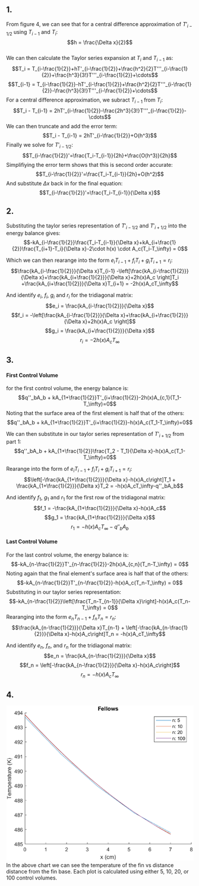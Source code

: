 ## 1.
From figure 4, we can see that for a central difference approximation of $T'_{i-1/2}$ using $T_{i-1}$ and $T_i$:
$$h = \frac{\Delta x}{2}$$  
We can then calculate the Taylor series expansion at $T_i$ and $T_{i-1}$ as:
$$T_i = T_{i-\frac{1}{2}}+hT'_{i-\frac{1}{2}}+\frac{h^2}{2}T'''_{i-\frac{1}{2}}+\frac{h^3}{3!}T'''_{i-\frac{1}{2}}+\cdots$$
$$T_{i-1} = T_{i-\frac{1}{2}}-hT'_{i-\frac{1}{2}}+\frac{h^2}{2}T'''_{i-\frac{1}{2}}-\frac{h^3}{3!}T'''_{i-\frac{1}{2}}+\cdots$$
For a central difference approximation, we subract $T_{i-1}$ from $T_i$:
$$T_i - T_{i-1} = 2hT'_{i-\frac{1}{2}}-\frac{2h^3}{3!}T'''_{i-\frac{1}{2}}-\cdots$$
We can then truncate and add the error term:
$$T_i - T_{i-1} = 2hT'_{i-\frac{1}{2}}+O(h^3)$$
Finally we solve for $T'_{i-1/2}$:
$$T_{i-\frac{1}{2}}'=\frac{T_i-T_{i-1}}{2h}+\frac{O(h^3)}{2h}$$
Simplifiying the error term shows that this is second order accurate:
$$T_{i-\frac{1}{2}}'=\frac{T_i-T_{i-1}}{2h}+O(h^2)$$
And substitute $\Delta x$ back in for the final equation:
$$T_{i-\frac{1}{2}}'=\frac{T_i-T_{i-1}}{\Delta x}$$

## 2.

Substituting the taylor series representation of $T'_{i-1/2}$ and $T'_{i+1/2}$ into the energy balance gives:
$$-kA_{i-\frac{1}{2}}\frac{T_i-T_{i-1}}{\Delta x}+kA_{i+\frac{1}{2}}\frac{T_{i+1}-T_i}{\Delta x}-2\cdot h(x) \cdot A_c(T_i-T_\infty) = 0$$

Which we can then rearange into the form $e_iT_{i-1} + f_iT_i + g_iT_{i+1} = r_i$:
$$\frac{kA_{i-\frac{1}{2}}}{\Delta x}T_{i-1}     -\left[\frac{kA_{i-\frac{1}{2}}}{\Delta x}+\frac{kA_{i+\frac{1}{2}}}{\Delta x}+2h(x)A_c \right]T_i     +\frac{kA_{i+\frac{1}{2}}}{\Delta x}T_{i+1} = -2h(x)A_cT_\infty$$

And identify $e_i$, $f_i$, $g_i$ and $r_i$ for the tridiagonal matrix:
$$e_i = \frac{kA_{i-\frac{1}{2}}}{\Delta x}$$
$$f_i = -\left[\frac{kA_{i-\frac{1}{2}}}{\Delta x}+\frac{kA_{i+\frac{1}{2}}}{\Delta x}+2h(x)A_c \right]$$
$$g_i = \frac{kA_{i+\frac{1}{2}}}{\Delta x}$$
$$r_i = -2h(x)A_cT_\infty$$

## 3.
#### First Control Volume
for the first control volume, the energy balance is:
$$q''_bA_b + kA_{1+\frac{1}{2}}T'_{i+\frac{1}{2}}-2h(x)A_{c,1}(T_1-T_\infty)=0$$
Noting that the surface area of the first element is half that of the others:
$$q''_bA_b + kA_{1+\frac{1}{2}}T'_{i+\frac{1}{2}}-h(x)A_c(T_1-T_\infty)=0$$

We can then substitute in our taylor series representation of $T'_{i+1/2}$ from part 1:
$$q''_bA_b + kA_{1+\frac{1}{2}}\frac{T_2 - T_1}{\Delta x}-h(x)A_c(T_1-T_\infty)=0$$

Rearange into the form of $e_iT_{i-1} + f_iT_i + g_iT_{i+1} = r_i$:
$$\left[-\frac{kA_{1+\frac{1}{2}}}{\Delta x}-h(x)A_c\right]T_1  +   \frac{kA_{1+\frac{1}{2}}}{\Delta x}T_2  =   -h(x)A_cT_\infty-q''_bA_b$$

And identify $f_1$, $g_1$ and $r_1$ for the first row of the tridiagonal matrix:
$$f_1 = -\frac{kA_{1+\frac{1}{2}}}{\Delta x}-h(x)A_c$$
$$g_1 = \frac{kA_{1+\frac{1}{2}}}{\Delta x}$$
$$r_1 = -h(x)A_cT_\infty-q''_bA_b$$

#### Last Control Volume
For the last control volume, the energy balance is:
$$-kA_{n-\frac{1}{2}}T'_{n-\frac{1}{2}}-2h(x)A_{c,n}(T_n-T_\infty) = 0$$
Noting again that the final element's surface area is half that of the others:
$$-kA_{n-\frac{1}{2}}T'_{n-\frac{1}{2}}-h(x)A_c(T_n-T_\infty) = 0$$
Substituting in our taylor series representation:
$$-kA_{n-\frac{1}{2}}\left[\frac{T_n-T_{n-1}}{\Delta x}\right]-h(x)A_c(T_n-T_\infty) = 0$$
Rearanging into the form $e_nT_{n-1} + f_nT_n = r_n$:
$$\frac{kA_{n-\frac{1}{2}}}{\Delta x}T_{n-1}    +   \left[-\frac{kA_{n-\frac{1}{2}}}{\Delta x}-h(x)A_c\right]T_n  =   -h(x)A_cT_\infty$$

And identify $e_n$, $f_n$, and $r_n$ for the tridiagonal matrix:
$$e_n = \frac{kA_{n-\frac{1}{2}}}{\Delta x}$$
$$f_n = \left[-\frac{kA_{n-\frac{1}{2}}}{\Delta x}-h(x)A_c\right]$$
$$r_n = -h(x)A_cT_\infty$$

## 4.
![n comparison](n_comparison.png)  
In the above chart we can see the temperature of the fin vs distance distance from the fin base. Each plot is calculated using either 5, 10, 20, or 100 control volumes. 

